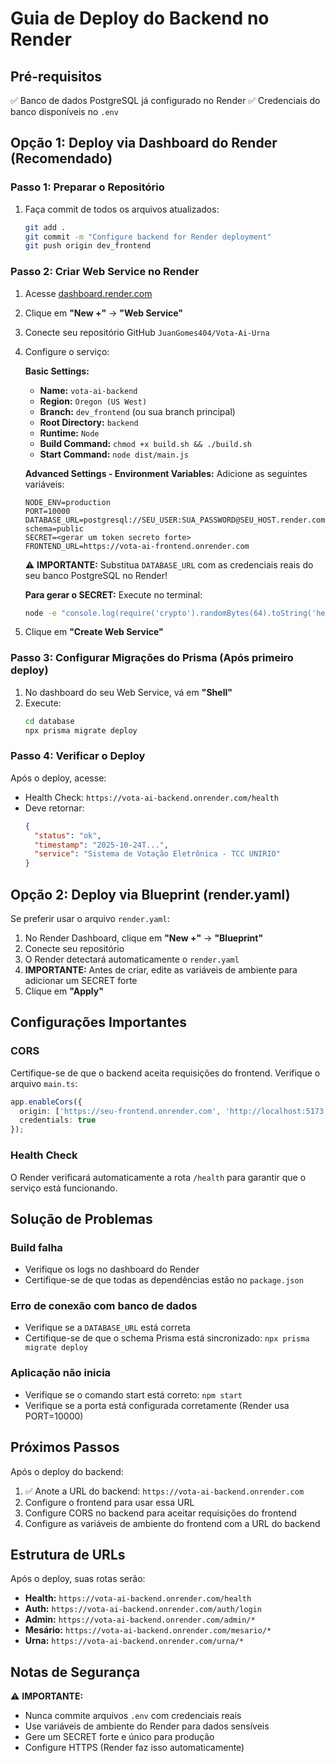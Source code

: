# Guia de Deploy do Backend no Render

## Pré-requisitos
✅ Banco de dados PostgreSQL já configurado no Render
✅ Credenciais do banco disponíveis no `.env`

## Opção 1: Deploy via Dashboard do Render (Recomendado)

### Passo 1: Preparar o Repositório
1. Faça commit de todos os arquivos atualizados:
   ```bash
   git add .
   git commit -m "Configure backend for Render deployment"
   git push origin dev_frontend
   ```

### Passo 2: Criar Web Service no Render
1. Acesse [dashboard.render.com](https://dashboard.render.com)
2. Clique em **"New +"** → **"Web Service"**
3. Conecte seu repositório GitHub `JuanGomes404/Vota-Ai-Urna`
4. Configure o serviço:

   **Basic Settings:**
   - **Name:** `vota-ai-backend`
   - **Region:** `Oregon (US West)`
   - **Branch:** `dev_frontend` (ou sua branch principal)
   - **Root Directory:** `backend`
   - **Runtime:** `Node`
   - **Build Command:** `chmod +x build.sh && ./build.sh`
   - **Start Command:** `node dist/main.js`

   **Advanced Settings - Environment Variables:**
   Adicione as seguintes variáveis:
   ```
   NODE_ENV=production
   PORT=10000
   DATABASE_URL=postgresql://SEU_USER:SUA_PASSWORD@SEU_HOST.render.com:5432/SEU_DATABASE?schema=public
   SECRET=<gerar um token secreto forte>
   FRONTEND_URL=https://vota-ai-frontend.onrender.com
   ```
   
   ⚠️ **IMPORTANTE:** Substitua `DATABASE_URL` com as credenciais reais do seu banco PostgreSQL no Render!

   **Para gerar o SECRET:**
   Execute no terminal:
   ```bash
   node -e "console.log(require('crypto').randomBytes(64).toString('hex'))"
   ```

5. Clique em **"Create Web Service"**

### Passo 3: Configurar Migrações do Prisma (Após primeiro deploy)
1. No dashboard do seu Web Service, vá em **"Shell"**
2. Execute:
   ```bash
   cd database
   npx prisma migrate deploy
   ```

### Passo 4: Verificar o Deploy
Após o deploy, acesse:
- Health Check: `https://vota-ai-backend.onrender.com/health`
- Deve retornar:
  ```json
  {
    "status": "ok",
    "timestamp": "2025-10-24T...",
    "service": "Sistema de Votação Eletrônica - TCC UNIRIO"
  }
  ```

## Opção 2: Deploy via Blueprint (render.yaml)

Se preferir usar o arquivo `render.yaml`:

1. No Render Dashboard, clique em **"New +"** → **"Blueprint"**
2. Conecte seu repositório
3. O Render detectará automaticamente o `render.yaml`
4. **IMPORTANTE:** Antes de criar, edite as variáveis de ambiente para adicionar um SECRET forte
5. Clique em **"Apply"**

## Configurações Importantes

### CORS
Certifique-se de que o backend aceita requisições do frontend. Verifique o arquivo `main.ts`:
```typescript
app.enableCors({
  origin: ['https://seu-frontend.onrender.com', 'http://localhost:5173'],
  credentials: true
});
```

### Health Check
O Render verificará automaticamente a rota `/health` para garantir que o serviço está funcionando.

## Solução de Problemas

### Build falha
- Verifique os logs no dashboard do Render
- Certifique-se de que todas as dependências estão no `package.json`

### Erro de conexão com banco de dados
- Verifique se a `DATABASE_URL` está correta
- Certifique-se de que o schema Prisma está sincronizado: `npx prisma migrate deploy`

### Aplicação não inicia
- Verifique se o comando start está correto: `npm start`
- Verifique se a porta está configurada corretamente (Render usa PORT=10000)

## Próximos Passos

Após o deploy do backend:
1. ✅ Anote a URL do backend: `https://vota-ai-backend.onrender.com`
2. Configure o frontend para usar essa URL
3. Configure CORS no backend para aceitar requisições do frontend
4. Configure as variáveis de ambiente do frontend com a URL do backend

## Estrutura de URLs

Após o deploy, suas rotas serão:
- **Health:** `https://vota-ai-backend.onrender.com/health`
- **Auth:** `https://vota-ai-backend.onrender.com/auth/login`
- **Admin:** `https://vota-ai-backend.onrender.com/admin/*`
- **Mesário:** `https://vota-ai-backend.onrender.com/mesario/*`
- **Urna:** `https://vota-ai-backend.onrender.com/urna/*`

## Notas de Segurança

⚠️ **IMPORTANTE:** 
- Nunca commite arquivos `.env` com credenciais reais
- Use variáveis de ambiente do Render para dados sensíveis
- Gere um SECRET forte e único para produção
- Configure HTTPS (Render faz isso automaticamente)
